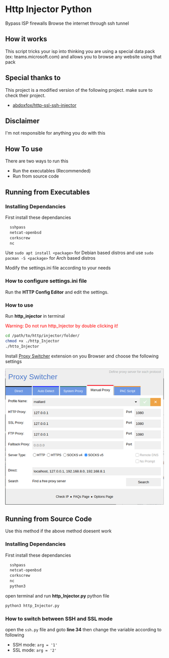 
# Http Injector Python

Bypass ISP firewalls Browse the internet through ssh tunnel



## How it works

This script tricks your isp into thinking you are using a special data pack (ex: teams.microsoft.com)
and allows you to browse any website using that pack
  
## Special thanks to

This project is a modified version of the following project. make sure to check their project.
 - [abdoxfox/http-ssl-ssh-injector](https://github.com/abdoxfox/http-ssl-ssh-injector)
 
  
## Disclaimer
I'm not responsible for anything you do with this

## How To use

There are two ways to run this

- Run the executables (Recommended)
- Run from source code

## Running from Executables

### Installing Dependancies

First install these dependancies

```bash
  sshpass
  netcat-openbsd
  corkscrew
  nc
```

Use `sudo apt install <package>` for Debian based distros and use `sudo pacman -S <package>` for Arch based distros

Modify the settings.ini file according to your needs

### How to configure settings.ini file

Run the **HTTP Config Editor** and edit the settings.

### How to use

Run **http_injector** in terminal

<p style="color:red;">Warning: Do not run http_Injector by double clicking it!</p>

```bash
cd /path/to/http/injector/folder/
chmod +x ./http_Injector
./htto_Injector
```

Install [Proxy Switcher](https://add0n.com/proxy-switcher.html) extension on you Browser and choose the following settings

![Screenshot](./Screenshot.png)


## Running from Source Code

Use this method if the above method doesent work

### Installing Dependancies

First install these dependancies

```bash
  sshpass
  netcat-openbsd
  corkscrew
  nc
  python3
```

open terminal and run **http_Injector.py** python file
```bash
python3 http_Injector.py
```
### How to switch between SSH and SSL mode

open the `ssh.py` file and goto **line 34**
then change the variable according to following

- SSH mode: `arg = '1'`
- SSL mode: `arg = '2'`

